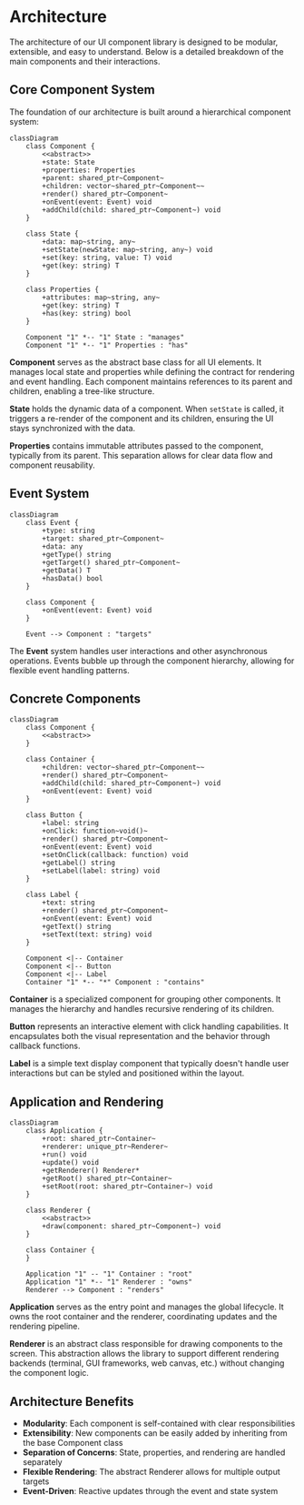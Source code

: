 # Architecture

The architecture of our UI component library is designed to be modular, extensible, and easy to understand. Below is a detailed breakdown of the main components and their interactions.

## Core Component System

The foundation of our architecture is built around a hierarchical component system:

```mermaid
classDiagram
	class Component {
		<<abstract>>
		+state: State
		+properties: Properties
		+parent: shared_ptr~Component~
		+children: vector~shared_ptr~Component~~
		+render() shared_ptr~Component~
		+onEvent(event: Event) void
		+addChild(child: shared_ptr~Component~) void
	}

	class State {
		+data: map~string, any~
		+setState(newState: map~string, any~) void
		+set(key: string, value: T) void
		+get(key: string) T
	}

	class Properties {
		+attributes: map~string, any~
		+get(key: string) T
		+has(key: string) bool
	}

	Component "1" *-- "1" State : "manages"
	Component "1" *-- "1" Properties : "has"
```

**Component** serves as the abstract base class for all UI elements. It manages local state and properties while defining the contract for rendering and event handling. Each component maintains references to its parent and children, enabling a tree-like structure.

**State** holds the dynamic data of a component. When `setState` is called, it triggers a re-render of the component and its children, ensuring the UI stays synchronized with the data.

**Properties** contains immutable attributes passed to the component, typically from its parent. This separation allows for clear data flow and component reusability.

## Event System

```mermaid
classDiagram
	class Event {
		+type: string
		+target: shared_ptr~Component~
		+data: any
		+getType() string
		+getTarget() shared_ptr~Component~
		+getData() T
		+hasData() bool
	}

	class Component {
		+onEvent(event: Event) void
	}

	Event --> Component : "targets"
```

The **Event** system handles user interactions and other asynchronous operations. Events bubble up through the component hierarchy, allowing for flexible event handling patterns.

## Concrete Components

```mermaid
classDiagram
	class Component {
		<<abstract>>
	}

	class Container {
		+children: vector~shared_ptr~Component~~
		+render() shared_ptr~Component~
		+addChild(child: shared_ptr~Component~) void
		+onEvent(event: Event) void
	}

	class Button {
		+label: string
		+onClick: function~void()~
		+render() shared_ptr~Component~
		+onEvent(event: Event) void
		+setOnClick(callback: function) void
		+getLabel() string
		+setLabel(label: string) void
	}

	class Label {
		+text: string
		+render() shared_ptr~Component~
		+onEvent(event: Event) void
		+getText() string
		+setText(text: string) void
	}

	Component <|-- Container
	Component <|-- Button
	Component <|-- Label
	Container "1" *-- "*" Component : "contains"
```

**Container** is a specialized component for grouping other components. It manages the hierarchy and handles recursive rendering of its children.

**Button** represents an interactive element with click handling capabilities. It encapsulates both the visual representation and the behavior through callback functions.

**Label** is a simple text display component that typically doesn't handle user interactions but can be styled and positioned within the layout.

## Application and Rendering

```mermaid
classDiagram
	class Application {
		+root: shared_ptr~Container~
		+renderer: unique_ptr~Renderer~
		+run() void
		+update() void
		+getRenderer() Renderer*
		+getRoot() shared_ptr~Container~
		+setRoot(root: shared_ptr~Container~) void
	}

	class Renderer {
		<<abstract>>
		+draw(component: shared_ptr~Component~) void
	}

	class Container {
	}

	Application "1" -- "1" Container : "root"
	Application "1" *-- "1" Renderer : "owns"
	Renderer --> Component : "renders"
```

**Application** serves as the entry point and manages the global lifecycle. It owns the root container and the renderer, coordinating updates and the rendering pipeline.

**Renderer** is an abstract class responsible for drawing components to the screen. This abstraction allows the library to support different rendering backends (terminal, GUI frameworks, web canvas, etc.) without changing the component logic.

## Architecture Benefits

- **Modularity**: Each component is self-contained with clear responsibilities
- **Extensibility**: New components can be easily added by inheriting from the base Component class
- **Separation of Concerns**: State, properties, and rendering are handled separately
- **Flexible Rendering**: The abstract Renderer allows for multiple output targets
- **Event-Driven**: Reactive updates through the event and state system

